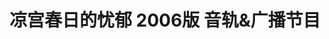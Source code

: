 ---
logo: images/drama/凉宫春日的忧郁2006版音轨广播节目.jpg
title: 凉宫春日的忧郁 2006版 音轨&广播节目
subTitle: 《凉宫春日的忧郁 2006版》bgm以及“SOS团电台分部”广播节目

category: 广播剧

hasResource: true
downloadList:
  - intro: CD 01
    size: 196.4MB
    link: 
  - intro: CD 02
    size: 185.3MB
    link:
  - intro: CD 03
    size: 232.9MB
    link: 
  - intro: CD 04
    size: 199.8MB
    link:
  - intro: CD 05
    size: 229.8MB
    link: 
  - intro: CD 06
    size: 216MB
    link:
  - intro: CD 07
    size: 224.2MB
    link: 
  - intro: CD 08
    size: 192.7MB
    link:
  - intro: 云盘 提取码:tfb3
    size: 
    link: https://pan.baidu.com/s/18mS8tty3olT6gKBacB0A-w

downloadContent: |
  《凉宫春日的忧郁 2006版》bgm以及“SOS团电台分部”广播节目。<br>
  广播节目由平野绫、茅原实里和后藤邑子献声。<br><br>
  版权属于:VCB-Studio<br>
  文件地址:https://vcb-s.com/archives/11328
---